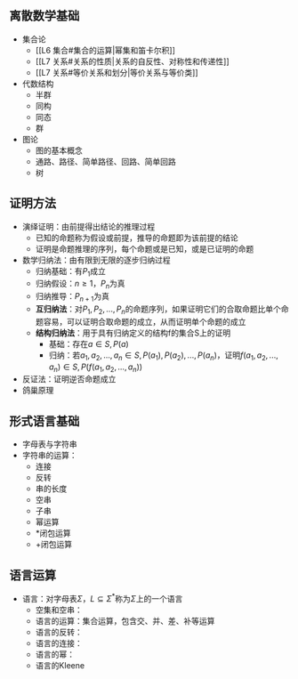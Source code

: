 ## 离散数学基础
- 集合论
	- [[L6 集合#集合的运算|幂集和笛卡尔积]]
	- [[L7 关系#关系的性质|关系的自反性、对称性和传递性]]
	- [[L7 关系#等价关系和划分|等价关系与等价类]]
- 代数结构
	- 半群
	- 同构
	- 同态
	- 群
- 图论
	- 图的基本概念
	- 通路、路径、简单路径、回路、简单回路
	- 树
## 证明方法
- 演绎证明：由前提得出结论的推理过程
	- 已知的命题称为假设或前提，推导的命题即为该前提的结论
	- 证明是命题推理的序列，每个命题或是已知，或是已证明的命题
- 数学归纳法：由有限到无限的逐步归纳过程
	- 归纳基础：有$P_1$成立
	- 归纳假设：$n\geq 1$，$P_n$为真
	- 归纳推导：$P_{n+1}$为真
	- **互归纳法**：对$P_1,P_2,...,P_n$的命题序列，如果证明它们的合取命题比单个命题容易，可以证明合取命题的成立，从而证明单个命题的成立
	- **结构归纳法**：用于具有归纳定义的结构f的集合S上的证明
		- 基础：存在$a\in S,P(a)$
		- 归纳：若$a_1,a_2,...,a_n\in S,P(a_1),P(a_2),...,P(a_n)$，证明$f(a_1,a_2,...,a_n)\in S,P(f(a_1,a_2,...,a_n))$
- 反证法：证明逆否命题成立
- 鸽巢原理
## 形式语言基础
- 字母表与字符串
- 字符串的运算：
	- 连接
	- 反转
	- 串的长度
	- 空串
	- 子串
	- 幂运算
	- \*闭包运算
	- +闭包运算
## 语言运算
- 语言：对字母表$\Sigma$，$L\subseteq \Sigma ^*$称为$\Sigma$上的一个语言
	- 空集和空串：
	- 语言的运算：集合运算，包含交、并、差、补等运算
	- 语言的反转：
	- 语言的连接：
	- 语言的幂：
	- 语言的Kleene
